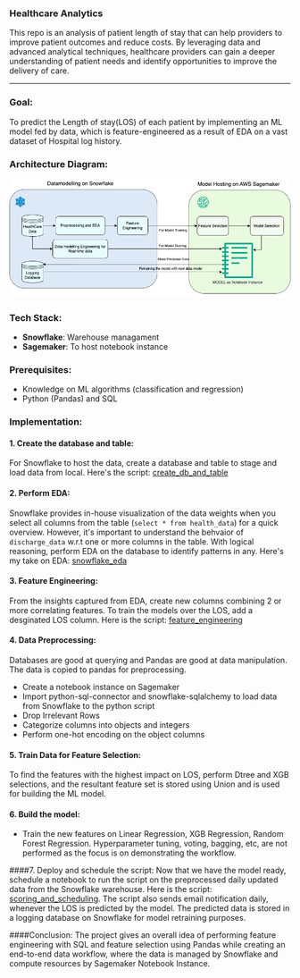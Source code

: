 
### Healthcare Analytics
This repo is an analysis of patient length of stay that can help providers to improve patient outcomes and reduce costs. By leveraging data and advanced analytical techniques, healthcare providers can gain a deeper understanding of patient needs and identify opportunities to improve the delivery of care.
* * *

### Goal:
To predict the Length of stay(LOS) of each patient by implementing an ML model fed by data, which is feature-engineered as a result of EDA on a vast dataset of Hospital log history. 

### Architecture Diagram:
![Alt text](docs/HealthAnalysisArchitecture.png)

### Tech Stack:
* **Snowflake**: Warehouse managament
* **Sagemaker**: To host notebook instance
### Prerequisites:
* Knowledge on ML algorithms (classification and regression)
* Python (Pandas) and SQL

### Implementation:
#### 1. Create the database and table:
For Snowflake to host the data, create a database and table to stage and load data from local. Here's the script: [create_db_and_table](scripts/Snowflake_eda.sql)


#### 2. Perform EDA:
Snowflake provides in-house visualization of the data weights when you select all columns from the table (```select * from health_data```) for a quick overview. However, it's important to understand the behvaior of ```discharge_data``` w.r.t one or more columns in the table. With logical reasoning, perform EDA on the database to identify patterns in any. Here's my take on EDA: [snowflake_eda](scripts/Snowflake_eda.sql)

#### 3. Feature Engineering:
From the insights captured from EDA, create new columns combining 2 or more correlating features. To train the models over the LOS, add a desginated LOS column. Here is the script: [feature_engineering](scripts/feature_engineering.sql)

#### 4. Data Preprocessing:
Databases are good at querying and Pandas are good at data manipulation. The data is copied to pandas for preprocessing.
* Create a notebook instance on Sagemaker
* Import python-sql-connector and snowflake-sqlalchemy to load data from Snowflake to the python script
* Drop Irrelevant Rows
* Categorize columns into objects and integers
* Perform one-hot encoding on the object columns

#### 5. Train Data for Feature Selection:
To find the features with the highest impact on LOS, perform Dtree and XGB selections, and the resultant feature set is stored using Union and is used for building the ML model.

#### 6. Build the model:
* Train the new features on Linear Regression, XGB Regression, Random Forest Regression.
Hyperparameter tuning, voting, bagging, etc, are not performed as the focus is on demonstrating the workflow.

####7. Deploy and schedule the script:
Now that we have the model ready, schedule a notebook to run the script on the preprocessed daily updated data from the Snowflake warehouse.
Here is the script: [scoring_and_scheduling](notebooks/scoring_and_scheduling_script.ipynb). The script also sends email notification daily, whenever the LOS is predicted by the model. The predicted data is stored in a logging database on Snowflake for model retraining purposes.

####Conclusion:
The project gives an overall idea of performing feature engineering with SQL and feature selection using Pandas while creating an end-to-end data workflow, where the data is managed by Snowflake and compute resources by Sagemaker Notebook Instance.
